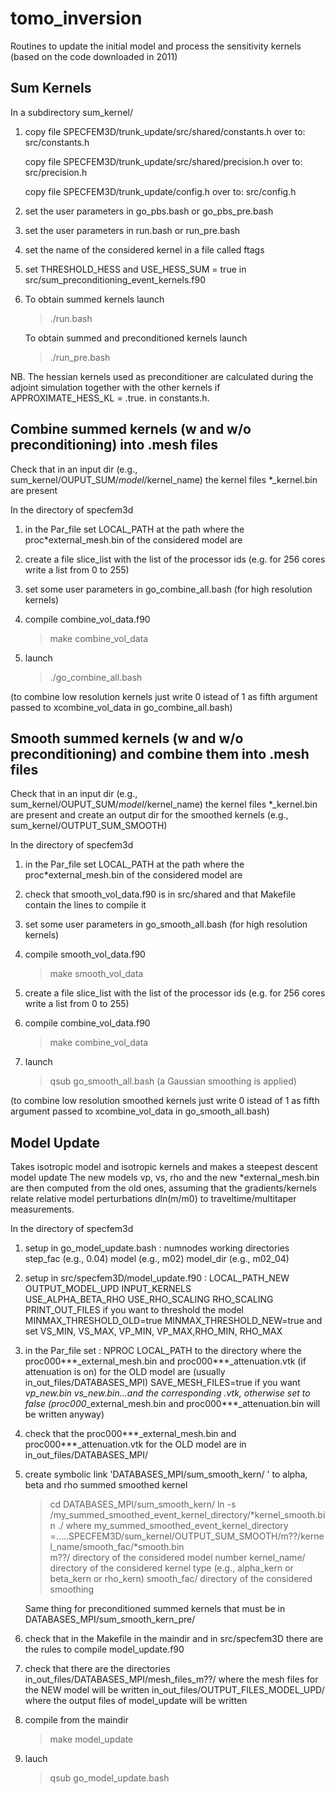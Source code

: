 tomo_inversion
==============

Routines to update the initial model and process the sensitivity kernels
(based on the code downloaded in 2011)


Sum Kernels
-----------

In a subdirectory sum_kernel/

1. copy file SPECFEM3D/trunk_update/src/shared/constants.h 
   over to:  src/constants.h

   copy file SPECFEM3D/trunk_update/src/shared/precision.h 
   over to:  src/precision.h

   copy file SPECFEM3D/trunk_update/config.h 
   over to:  src/config.h

2. set the user parameters in go_pbs.bash or go_pbs_pre.bash

3. set the user parameters in run.bash or run_pre.bash

4. set the name of the considered kernel in a file called ftags

5. set THRESHOLD_HESS and USE_HESS_SUM = true in src/sum_preconditioning_event_kernels.f90

6. To obtain summed kernels launch
   > ./run.bash
   
   To obtain summed and preconditioned kernels launch
   > ./run_pre.bash
   
NB. The hessian kernels used as preconditioner are calculated during the adjoint simulation together with the other kernels if APPROXIMATE_HESS_KL = .true. in constants.h.
   
   

Combine summed kernels (w and w/o preconditioning) into .mesh files
-----------------------------------------------------------------

Check that in an input dir (e.g., sum_kernel/OUPUT_SUM/$model/$kernel_name) the kernel files *_kernel.bin are present

In the directory of specfem3d

1. in the Par_file set LOCAL_PATH at the path where the proc*external_mesh.bin of the considered model are

2. create a file slice_list with the list of the processor ids (e.g. for 256 cores write a list from 0 to 255)

3. set some user parameters in go_combine_all.bash (for high resolution kernels)

4. compile combine_vol_data.f90 
   > make combine_vol_data

5. launch
   > ./go_combine_all.bash
   
(to combine low resolution kernels just write 0 istead of 1 as fifth argument passed to xcombine_vol_data in go_combine_all.bash)
   
   
   
Smooth summed kernels (w and w/o preconditioning) and combine them into .mesh files
-----------------------------------------------------------------------------------

Check that in an input dir (e.g., sum_kernel/OUPUT_SUM/$model/$kernel_name) the kernel files *_kernel.bin are present and create an output dir for the smoothed kernels (e.g., sum_kernel/OUTPUT_SUM_SMOOTH) 

In the directory of specfem3d

1. in the Par_file set LOCAL_PATH at the path where the proc*external_mesh.bin of the considered model are

2. check that smooth_vol_data.f90 is in src/shared and that Makefile contain the lines to compile it

3. set some user parameters in go_smooth_all.bash (for high resolution kernels)

4. compile smooth_vol_data.f90
   > make smooth_vol_data
   
5. create a file slice_list with the list of the processor ids (e.g. for 256 cores write a list from 0 to 255)

6. compile combine_vol_data.f90 
   > make combine_vol_data

7. launch
   > qsub go_smooth_all.bash
   (a Gaussian smoothing is applied)

(to combine low resolution smoothed kernels just write 0 istead of 1 as fifth argument passed to xcombine_vol_data in go_smooth_all.bash)


Model Update
------------

Takes isotropic model and isotropic kernels and makes a steepest descent model update
The new models vp, vs, rho and the new *external_mesh.bin are then computed from the old ones, assuming that the gradients/kernels relate relative model perturbations dln(m/m0) to traveltime/multitaper measurements.

In the directory of specfem3d

1. setup in go_model_update.bash  :
    numnodes
    working directories 
    step_fac (e.g., 0.04) 
    model (e.g., m02)
    model_dir  (e.g., m02_04)
    
2. setup in src/specfem3D/model_update.f90 :
    LOCAL_PATH_NEW
    OUTPUT_MODEL_UPD
    INPUT_KERNELS  
    USE_ALPHA_BETA_RHO
    USE_RHO_SCALING
    RHO_SCALING
    PRINT_OUT_FILES
    if you want to threshold the model
      MINMAX_THRESHOLD_OLD=true 
      MINMAX_THRESHOLD_NEW=true
      and set VS_MIN, VS_MAX, VP_MIN, VP_MAX,RHO_MIN, RHO_MAX

3. in the Par_file set : 
    NPROC
    LOCAL_PATH to the directory where the proc000***_external_mesh.bin and proc000***_attenuation.vtk (if attenuation is on) for the OLD model are (usually in_out_files/DATABASES_MPI)
    SAVE_MESH_FILES=true if you want *vp_new.bin *vs_new.bin…and the corresponding *.vtk, otherwise set to false (proc000***_external_mesh.bin and proc000***_attenuation.bin will be written anyway)

4. check that the proc000***_external_mesh.bin and proc000***_attenuation.vtk for the OLD model are in in_out_files/DATABASES_MPI/

5. create symbolic link 'DATABASES_MPI/sum_smooth_kern/ ' to alpha, beta and rho summed smoothed kernel 
    > cd DATABASES_MPI/sum_smooth_kern/
    > ln -s /my_summed_smoothed_event_kernel_directory/*kernel_smooth.bin ./
    where 
    my_summed_smoothed_event_kernel_directory =…..SPECFEM3D/sum_kernel/OUTPUT_SUM_SMOOTH/m??/kernel_name/smooth_fac/*smooth.bin  
    m??/  directory of the considered model number
    kernel_name/  directory of the considered kernel type (e.g., alpha_kern or beta_kern or rho_kern)
    smooth_fac/  directory of the considered smoothing

    Same thing for preconditioned summed kernels that must be in DATABASES_MPI/sum_smooth_kern_pre/

6. check that in the Makefile in the maindir and in src/specfem3D there are the rules to compile model_update.f90

7. check that there are the directories
    in_out_files/DATABASES_MPI/mesh_files_m??/   where the mesh files for the NEW model will be written
    in_out_files/OUTPUT_FILES_MODEL_UPD/    where the output files of model_update will be written 

8. compile from the maindir 
    > make model_update

9. lauch 
    > qsub go_model_update.bash









